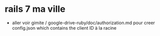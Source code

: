 # rails 7 ma ville

- aller voir gimite / google-drive-ruby/doc/authorization.md pour creer  config.json which contains the client ID à la racine
